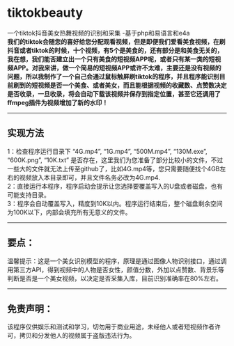 # tiktokbeauty
一个tiktok抖音美女热舞视频的识别和采集 -基于php和易语言和e4a  
**我们的tiktok会随您的喜好给您分配观看视频，但是即便我们爱看美食视频，在刷抖音或者tiktok的时候，十个视频，有5个是美食的，还有部分是和美食无关的，我在想，我们能否建立出一个只有美食的短视频APP呢，或者只有某一类的短视频APP。对我来讲，做一个简易的短视频APP或许不太难，主要还是没有视频的问题，所以我制作了一个自己会通过鼠标触屏刷tiktok的程序，并且程序能识别目前刷到的短视频是否一个美食、或者美女，而且能根据视频的收藏数、点赞数决定是否收录，一旦收录，将会自动下载该视频并保存到指定位置，甚至它还调用了ffmpeg插件为视频增加了新的水印！**
****
## 实现方法  
1：检查程序运行目录下 “4G.mp4”, “1G.mp4”, “500M.mp4”, “130M.exe”, “600K.png”, “10K.txt” 是否存在，这里我们为您准备了部分比较小的文件，不过一些大的文件就无法上传至github了，比如4G.mp4等，您只需要随便找个4GB左右的视频放入本目录即可，并且文件名务必改为4G.mp4.  
2：直接运行本程序，程序启动会提示让您选择要覆盖写入的U盘或者磁盘，也有可能支持目录。  
3：程序会自动覆盖写入，精度到10K以内。程序运行结束后，整个磁盘剩余空间为100K以下，内部会填充所有无意义的文件。  
****
## 要点：   
温馨提示：这是一个美女识别模型的程序，原理是通过图像人物识别接口，通过调用第三方API，得到视频中的人物是否女性，颜值分数，外加以点赞数、背景乐等判断是否是一个美女视频，以决定是否采集入库，目前识别准确率在80%左右。   
****
## 免责声明：
该程序仅供娱乐和测试和学习，切勿用于商业用途，未经他人或者短视频作者许可，拷贝和分发他人的视频属于盗版违法行为。


